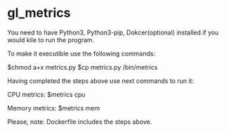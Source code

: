 # gl_metrics

You need to have Python3, Python3-pip, Dokcer(optional) installed  if you would kile to run the program.

To make it executible use the following commands:

  $chmod a+x metrics.py
  $cp metrics.py /bin/metrics

Having completed the steps above use next commands to run it:

CPU metrics:
  $metrics cpu

Memory metrics:
  $metrics mem

Please, note: Dockerfile includes the steps above.
